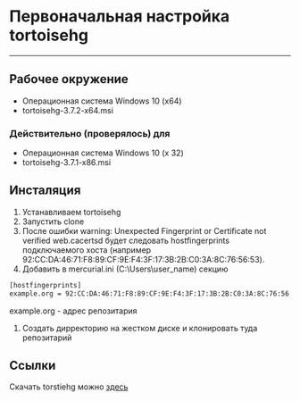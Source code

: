 # Первоначальная настройка tortoisehg #

---

## Рабочее окружение ##

* Операционная система Windows 10 (x64)
* tortoisehg-3.7.2-x64.msi

### Действительно (проверялось) для ###

* Операционная система Windows 10 (x 32)
* tortoisehg-3.7.1-x86.msi

## Инсталяция ##

1. Устанавливаем tortoisehg
1. Запустить clone
1. После ошибки warning: Unexpected Fingerprint or Certificate not verified web.cacertsd будет следовать hostfingerprints
 подключаемого хоста (например 92:CC:DA:46:71:F8:89:CF:9E:F4:3F:17:3B:2B:C0:3A:8C:76:56:53).
1. Добавить в mercurial.ini (C:\Users\user_name) секцию

 ```xml
 [hostfingerprints]
 example.org = 92:CC:DA:46:71:F8:89:CF:9E:F4:3F:17:3B:2B:C0:3A:8C:76:56:53
 ```

 example.org - адрес репозитария

1. Создать дирректорию на жестком диске и клонировать туда репозитарий

## Ссылки ##

Скачать torstiehg можно [здесь](http://tortoisehg.bitbucket.org/download/index.html)